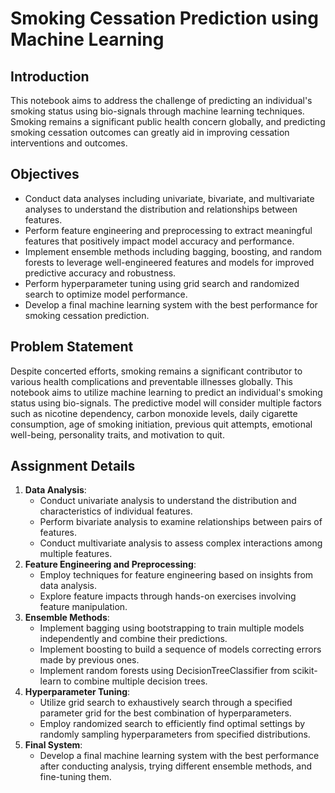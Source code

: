 # Smoking Cessation Prediction using Machine Learning

## Introduction
This notebook aims to address the challenge of predicting an individual's smoking status using bio-signals through machine learning techniques. Smoking remains a significant public health concern globally, and predicting smoking cessation outcomes can greatly aid in improving cessation interventions and outcomes.

## Objectives
- Conduct data analyses including univariate, bivariate, and multivariate analyses to understand the distribution and relationships between features.
- Perform feature engineering and preprocessing to extract meaningful features that positively impact model accuracy and performance.
- Implement ensemble methods including bagging, boosting, and random forests to leverage well-engineered features and models for improved predictive accuracy and robustness.
- Perform hyperparameter tuning using grid search and randomized search to optimize model performance.
- Develop a final machine learning system with the best performance for smoking cessation prediction.

## Problem Statement
Despite concerted efforts, smoking remains a significant contributor to various health complications and preventable illnesses globally. This notebook aims to utilize machine learning to predict an individual's smoking status using bio-signals. The predictive model will consider multiple factors such as nicotine dependency, carbon monoxide levels, daily cigarette consumption, age of smoking initiation, previous quit attempts, emotional well-being, personality traits, and motivation to quit.

## Assignment Details
1. **Data Analysis**:
    - Conduct univariate analysis to understand the distribution and characteristics of individual features.
    - Perform bivariate analysis to examine relationships between pairs of features.
    - Conduct multivariate analysis to assess complex interactions among multiple features.
2. **Feature Engineering and Preprocessing**:
    - Employ techniques for feature engineering based on insights from data analysis.
    - Explore feature impacts through hands-on exercises involving feature manipulation.
3. **Ensemble Methods**:
    - Implement bagging using bootstrapping to train multiple models independently and combine their predictions.
    - Implement boosting to build a sequence of models correcting errors made by previous ones.
    - Implement random forests using DecisionTreeClassifier from scikit-learn to combine multiple decision trees.
4. **Hyperparameter Tuning**:
    - Utilize grid search to exhaustively search through a specified parameter grid for the best combination of hyperparameters.
    - Employ randomized search to efficiently find optimal settings by randomly sampling hyperparameters from specified distributions.
5. **Final System**:
    - Develop a final machine learning system with the best performance after conducting analysis, trying different ensemble methods, and fine-tuning them.
